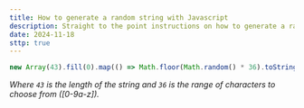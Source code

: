 ```yaml
---
title: How to generate a random string with Javascript
description: Straight to the point instructions on how to generate a random string with Javascript.
date: 2024-11-18
sttp: true
---
```


```javascript
new Array(43).fill(0).map(() => Math.floor(Math.random() * 36).toString(36)).join('')
```

_Where `43` is the length of the string and `36` is the range of characters to choose from ([0-9a-z])._
